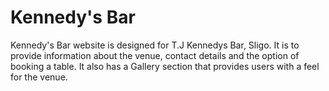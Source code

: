 # Kennedy's Bar

Kennedy's Bar website is designed for T.J Kennedys Bar, Sligo. It is to provide information about the venue, contact details and the option of booking a table. It also has a Gallery section that provides users with a feel for the venue.

